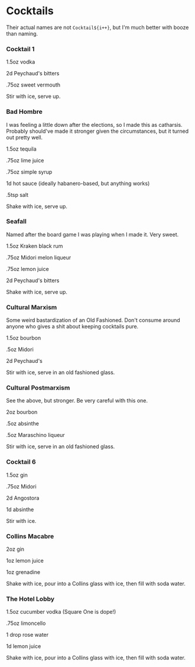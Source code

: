# Cocktails

Their actual names are not `Cocktail${i++}`, but I'm much better with booze than naming.

### Cocktail 1

1.5oz vodka

2d Peychaud's bitters

.75oz sweet vermouth


Stir with ice, serve up.

### Bad Hombre

I was feeling a little down after the elections, so I made this as catharsis. Probably should've made it stronger given the circumstances, but it turned out pretty well.

1.5oz tequila

.75oz lime juice

.75oz simple syrup

1d hot sauce (ideally habanero-based, but anything works)

.5tsp salt

Shake with ice, serve up.

### Seafall

Named after the board game I was playing when I made it. Very sweet.

1.5oz Kraken black rum

.75oz Midori melon liqueur

.75oz lemon juice

2d Peychaud's bitters

Shake with ice, serve up.

### Cultural Marxism

Some weird bastardization of an Old Fashioned. Don't consume around anyone who gives a shit about keeping cocktails pure.


1.5oz bourbon

.5oz Midori

2d Peychaud's

Stir with ice, serve in an old fashioned glass.

### Cultural Postmarxism

See the above, but stronger. Be very careful with this one.

2oz bourbon

.5oz absinthe

.5oz Maraschino liqueur

Stir with ice, serve in an old fashioned glass.

### Cocktail 6

1.5oz gin

.75oz Midori

2d Angostora

1d absinthe

Stir with ice.

### Collins Macabre

2oz gin

1oz lemon juice

1oz grenadine

Shake with ice, pour into a Collins glass with ice, then fill with soda water.

### The Hotel Lobby

1.5oz cucumber vodka (Square One is dope!)

.75oz limoncello

1 drop rose water

1d lemon juice

Shake with ice, pour into a Collins glass with ice, then fill with soda water.
